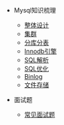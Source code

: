 - Mysql知识梳理
  - [整体设计](db/mysql/design.md)
  - [集群](db/mysql/cluster.md)
  - [分库分表](db/mysql/split.md)
  - [Innodb引擎](db/mysql/innodb.md)
  - [SQL解析](db/mysql/sql.md)
  - [SQL优化](db/mysql/optimize.md)
  - [Binlog](db/mysql/binlog.md)
  - [文件存储](db/mysql/file.md)

- 面试题

  - [常见面试题](db/mysql/qa1.md)
